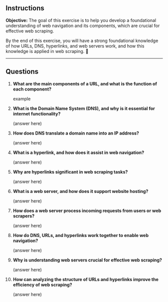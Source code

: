 ## **Instructions**  
**Objective:** The goal of this exercise is to help you develop a foundational understanding of web navigation and its components, which are crucial for effective web scraping.

By the end of this exercise, you will have a strong foundational knowledge of how URLs, DNS, hyperlinks, and web servers work, and how this knowledge is applied in web scraping. 🚀  

---

## **Questions**  
1. **What are the main components of a URL, and what is the function of each component?**  

    example

2. **What is the Domain Name System (DNS), and why is it essential for internet functionality?**  

    (answer here)

3. **How does DNS translate a domain name into an IP address?**  

    (answer here)

4. **What is a hyperlink, and how does it assist in web navigation?**  

    (answer here)

5. **Why are hyperlinks significant in web scraping tasks?**  

    (answer here)

6. **What is a web server, and how does it support website hosting?**  

    (answer here)

7. **How does a web server process incoming requests from users or web scrapers?**  

    (answer here)

8. **How do DNS, URLs, and hyperlinks work together to enable web navigation?**  

    (answer here)

9. **Why is understanding web servers crucial for effective web scraping?**  

    (answer here)

10. **How can analyzing the structure of URLs and hyperlinks improve the efficiency of web scraping?**  

    (answer here)
